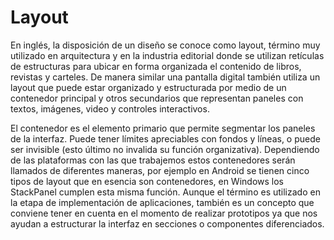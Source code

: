 <figure class="hero" style="--hero-image:url(https://source.unsplash.com/g-YsyUUwT9M/1800x600);"></figure>

# Layout

En inglés, la disposición de un diseño se conoce como layout, término muy utilizado en arquitectura y en la industria editorial donde se utilizan retículas de estructuras para ubicar en forma organizada el contenido de libros, revistas y carteles. De manera similar una pantalla digital también utiliza un layout que puede estar organizado y estructurada por medio de un contenedor principal y otros secundarios que representan paneles con textos, imágenes, video y controles interactivos. 

El contenedor es el elemento primario que permite segmentar los paneles de la interfaz. Puede tener límites apreciables con fondos y líneas, o puede ser invisible (esto último no invalida su función organizativa). Dependiendo de las plataformas con las que trabajemos estos contenedores serán llamados de diferentes maneras, por ejemplo en Android se tienen cinco tipos de layout que en esencia son contenedores, en Windows los StackPanel cumplen esta misma función. Aunque el término es utilizado en la etapa de implementación de aplicaciones, también es un concepto que conviene tener en cuenta en el momento de realizar prototipos ya que nos ayudan a estructurar la interfaz en secciones o componentes diferenciados.
